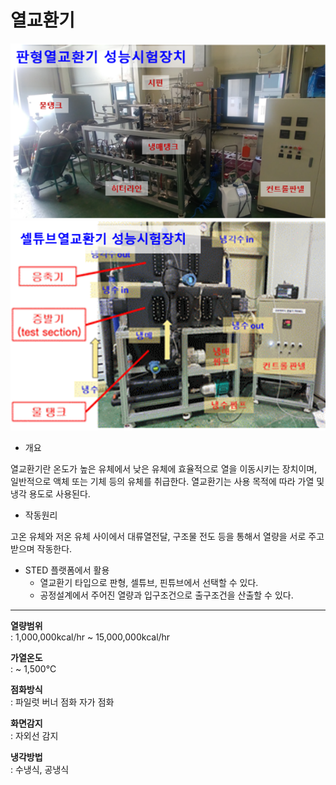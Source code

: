 # 열교환기

![열교환기](./hx-01.png)
![열교환기](./hx-02.png)

- 개요

열교환기란 온도가 높은 유체에서 낮은 유체에 효율적으로 열을 이동시키는 장치이며, 일반적으로 액체 또는 기체 등의 유체를 취급한다. 열교환기는 사용 목적에 따라 가열 및 냉각 용도로 사용된다.

- 작동원리

고온 유체와 저온 유체 사이에서 대류열전달, 구조물 전도 등을 통해서 열량을 서로 주고 받으며 작동한다.

- STED 플랫폼에서 활용
  - 열교환기 타입으로 판형, 셀튜브, 핀튜브에서 선택할 수 있다.
  - 공정설계에서 주어진 열량과 입구조건으로 출구조건을 산출할 수 있다.

---

**열량범위**  
: 1,000,000kcal/hr ~ 15,000,000kcal/hr

**가열온도**  
: ~ 1,500℃

**점화방식**  
: 파일럿 버너 점화 자가 점화

**화면감지**  
: 자외선 감지

**냉각방법**  
: 수냉식, 공냉식
